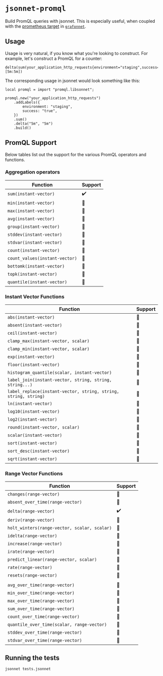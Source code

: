 # `jsonnet-promql`

Build PromQL queries with jsonnet.
This is especially useful, when coupled with the [prometheus target](https://grafana.github.io/grafonnet-lib/api-docs/#prometheustarget) in [`grafonnet`](https://github.com/grafana/grafonnet-lib/).

## Usage

Usage is very natural, if you know what you're looking to construct.
For example, let's construct a PromQL for a counter:

``` promql
delta(sum(your_application_http_requests{environment="staging",success="true"})[5m:5m])
```

The corresponding usage in jsonnet would look something like this:

``` jsonnet
local promql = import "promql.libsonnet";

promql.new("your_application_http_requests")
    .addLabels({
        environment: "staging",
        success: "true",
    })
    .sum()
    .delta("5m", "5m")
    .build()
```

## PromQL Support

Below tables list out the support for the various PromQL operators and functions.

### Aggregation operators

| Function                       | Support            |
|--------------------------------|--------------------|
| `sum(instant-vector)`          | :heavy_check_mark: |
| `min(instant-vector)`          | :construction:     |
| `max(instant-vector)`          | :construction:     |
| `avg(instant-vector)`          | :construction:     |
| `group(instant-vector)`        | :construction:     |
| `stddev(instant-vector)`       | :construction:     |
| `stdvar(instant-vector)`       | :construction:     |
| `count(instant-vector)`        | :construction:     |
| `count_values(instant-vector)` | :construction:     |
| `bottomk(instant-vector)`      | :construction:     |
| `topk(instant-vector)`         | :construction:     |
| `quantile(instant-vector)`     | :construction:     |

### Instant Vector Functions

| Function                                                        | Support        |
|-----------------------------------------------------------------|----------------|
| `abs(instant-vector)`                                           | :construction: |
| `absent(instant-vector)`                                        | :construction: |
| `ceil(instant-vector)`                                          | :construction: |
| `clamp_max(instant-vector, scalar)`                             | :construction: |
| `clamp_min(instant-vector, scalar)`                             | :construction: |
| `exp(instant-vector)`                                           | :construction: |
| `floor(instant-vector)`                                         | :construction: |
| `histogram_quantile(scalar, instant-vector)`                    | :construction: |
| `label_join(instant-vector, string, string, string...)`         | :construction: |
| `label_replace(instant-vector, string, string, string, string)` | :construction: |
| `ln(instant-vector)`                                            | :construction: |
| `log10(instant-vector)`                                         | :construction: |
| `log2(instant-vector)`                                          | :construction: |
| `round(instant-vector, scalar)`                                 | :construction: |
| `scalar(instant-vector)`                                        | :construction: |
| `sort(instant-vector)`                                          | :construction: |
| `sort_desc(instant-vector)`                                     | :construction: |
| `sqrt(instant-vector)`                                          | :construction: |

### Range Vector Functions

| Function                                     | Support            |
|----------------------------------------------|--------------------|
| `changes(range-vector)`                      | :construction:     |
| `absent_over_time(range-vector)`             | :construction:     |
| `delta(range-vector)`                        | :heavy_check_mark: |
| `deriv(range-vector)`                        | :construction:     |
| `holt_winters(range-vector, scalar, scalar)` | :construction:     |
| `idelta(range-vector)`                       | :construction:     |
| `increase(range-vector)`                     | :construction:     |
| `irate(range-vector)`                        | :construction:     |
| `predict_linear(range-vector, scalar)`       | :construction:     |
| `rate(range-vector)`                         | :construction:     |
| `resets(range-vector)`                       | :construction:     |
|                                              |                    |
| `avg_over_time(range-vector)`                | :construction:     |
| `min_over_time(range-vector)`                | :construction:     |
| `max_over_time(range-vector)`                | :construction:     |
| `sum_over_time(range-vector)`                | :construction:     |
| `count_over_time(range-vector)`              | :construction:     |
| `quantile_over_time(scalar, range-vector)`   | :construction:     |
| `stddev_over_time(range-vector)`             | :construction:     |
| `stdvar_over_time(range-vector)`             | :construction:     |


## Running the tests

``` shell
jsonnet tests.jsonnet
```
